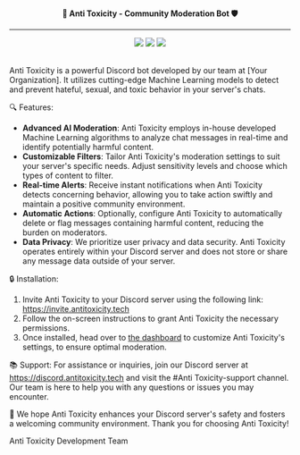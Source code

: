<p align="center"><strong>
🤖 Anti Toxicity - Community Moderation Bot 🛡️
</strong></p>

---

<p align="center">
  <img src="https://img.shields.io/badge/go-%2300ADD8.svg?style=for-the-badge&logo=go&logoColor=white" />
  <img src="https://img.shields.io/badge/svelte-%23f1413d.svg?style=for-the-badge&logo=svelte&logoColor=white" />
  <img src="https://img.shields.io/badge/TensorFlow-%23FF6F00.svg?style=for-the-badge&logo=TensorFlow&logoColor=white" />
</p>
<br/>
Anti Toxicity is a powerful Discord bot developed by our team at [Your Organization]. It utilizes cutting-edge Machine Learning models to detect and prevent hateful, sexual, and toxic behavior in your server's chats.

🔍 Features:
- **Advanced AI Moderation**: Anti Toxicity employs in-house developed Machine Learning algorithms to analyze chat messages in real-time and identify potentially harmful content.
- **Customizable Filters**: Tailor Anti Toxicity's moderation settings to suit your server's specific needs. Adjust sensitivity levels and choose which types of content to filter.
- **Real-time Alerts**: Receive instant notifications when Anti Toxicity detects concerning behavior, allowing you to take action swiftly and maintain a positive community environment.
- **Automatic Actions**: Optionally, configure Anti Toxicity to automatically delete or flag messages containing harmful content, reducing the burden on moderators.
- **Data Privacy**: We prioritize user privacy and data security. Anti Toxicity operates entirely within your Discord server and does not store or share any message data outside of your server.

🔒 Installation:
1. Invite Anti Toxicity to your Discord server using the following link: https://invite.antitoxicity.tech
2. Follow the on-screen instructions to grant Anti Toxicity the necessary permissions.
3. Once installed, head over to [the dashboard](https://antitoxicity.tech/login) to customize Anti Toxicity's settings, to ensure optimal moderation.

📚 Support:
For assistance or inquiries, join our Discord server at https://discord.antitoxicity.tech and visit the #Anti Toxicity-support channel. Our team is here to help you with any questions or issues you may encounter.

🙏 We hope Anti Toxicity enhances your Discord server's safety and fosters a welcoming community environment. Thank you for choosing Anti Toxicity!

Anti Toxicity Development Team
